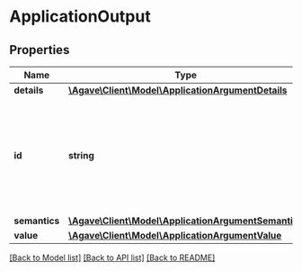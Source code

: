 # ApplicationOutput

## Properties
Name | Type | Description | Notes
------------ | ------------- | ------------- | -------------
**details** | [**\Agave\Client\Model\ApplicationArgumentDetails**](ApplicationArgumentDetails.md) |  | 
**id** | **string** | The id of this argument. This will be the replacement string in your wrapper scripts. | 
**semantics** | [**\Agave\Client\Model\ApplicationArgumentSemantics**](ApplicationArgumentSemantics.md) |  | 
**value** | [**\Agave\Client\Model\ApplicationArgumentValue**](ApplicationArgumentValue.md) |  | 

[[Back to Model list]](../README.md#documentation-for-models) [[Back to API list]](../README.md#documentation-for-api-endpoints) [[Back to README]](../README.md)


